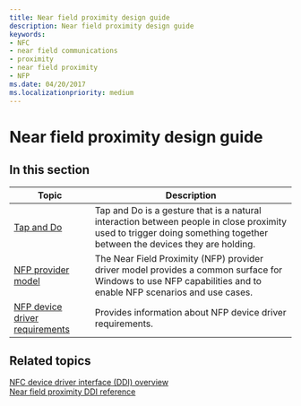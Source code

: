 ```yaml
---
title: Near field proximity design guide
description: Near field proximity design guide
keywords:
- NFC
- near field communications
- proximity
- near field proximity
- NFP
ms.date: 04/20/2017
ms.localizationpriority: medium
---
```


# Near field proximity design guide

## In this section

|Topic|Description|
|----|----|
|[Tap and Do](tap-and-do.md)|Tap and Do is a gesture that is a natural interaction between people in close proximity used to trigger doing something together between the devices they are holding.|
|[NFP provider model](nfp-provider-model.md)|The Near Field Proximity (NFP) provider driver model provides a common surface for Windows to use NFP capabilities and to enable NFP scenarios and use cases.|
|[NFP device driver requirements](nfp-device-driver-requirements.md)|Provides information about NFP device driver requirements.|

## Related topics

[NFC device driver interface (DDI) overview](/windows-hardware/drivers/ddi/_nfpdrivers)  
[Near field proximity DDI reference](/windows-hardware/drivers/ddi/nfpdev)
